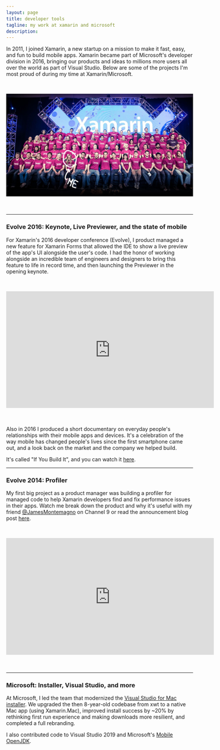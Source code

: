 ```yaml
---
layout: page
title: developer tools
tagline: my work at xamarin and microsoft
description: 
---
```


In 2011, I joined Xamarin, a new startup on a mission to make it fast, easy, and fun to build mobile apps. Xamarin became part of Microsoft's developer division in 2016, bringing our products and ideas to millions more users all over the world as part of Visual Studio. Below are some of the projects I'm most proud of during my time at Xamarin/Microsoft.

<br/>

<p align="center">
<img src="../assets/images/xam.jpg" alt="Xamarin_2013"/>
</p>

<br/>

---

### Evolve 2016: Keynote, Live Previewer, and the state of mobile

For Xamarin's 2016 developer conference (Evolve), I product managed a new feature for Xamarin Forms that allowed the IDE to show a live preview of the app's UI alongside the user's code. I had the honor of working alongside an incredible team of engineers and designers to bring this feature to life in record time, and then launching the Previewer in the opening keynote.

<br/>

<p align="center">
<iframe width="560" height="315" src="https://www.youtube.com/embed/jgXCB51e4ak?start=1800" frameborder="0" allow="accelerometer; autoplay; clipboard-write; encrypted-media; gyroscope; picture-in-picture" allowfullscreen></iframe>
</p> 

<br/>

Also in 2016 I produced a short documentary on everyday people's relationships with their mobile apps and devices. It's a celebration of the way mobile has changed people's lives since the first smartphone came out, and a look back on the market and the company we helped build.

It's called "If You Build It", and you can watch it [here](https://vimeo.com/showcase/3937948).

---

### Evolve 2014: Profiler

My first big project as a product manager was building a profiler for managed code to help Xamarin developers find and fix performance issues in their apps.  Watch me break down the product and why it's useful with my friend [@JamesMontemagno](https://twitter.com/JamesMontemagno) on Channel 9 or read the announcement blog post [here](https://devblogs.microsoft.com/xamarin/say-hello-to-the-xamarin-profiler/).

<br/>

<p align="center">
<iframe width="560" height="315" src="https://www.youtube.com/embed/gO2YwTtJuvs" frameborder="0" allow="accelerometer; autoplay; clipboard-write; encrypted-media; gyroscope; picture-in-picture" allowfullscreen></iframe>
</p>

<br/>

---

### Microsoft: Installer, Visual Studio, and more

At Microsoft, I led the team that modernized the [Visual Studio for Mac installer](https://www.youtube.com/watch?v=KMXm43LVNeY&ab_channel=ProgrammingKnowledge). We upgraded the then 8-year-old codebase from xwt to a native Mac app (using Xamarin.Mac), improved install success by ~20% by rethinking first run experience and making downloads more resilient, and completed a full rebranding. 

I also contributed code to Visual Studio 2019 and Microsoft's [Mobile OpenJDK](https://docs.microsoft.com/en-us/xamarin/android/get-started/installation/openjdk). 
